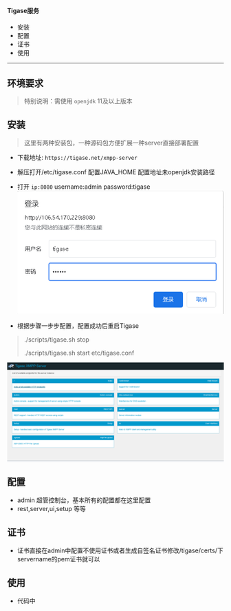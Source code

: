 #### Tigase服务
* 安装
* 配置
* 证书
* 使用

---
## 环境要求
> 特别说明：需使用 `openjdk` 11及以上版本

## 安装
> 这里有两种安装包，一种源码包方便扩展一种server直接部署配置
- 下载地址: `https://tigase.net/xmpp-server`
- 解压打开/etc/tigase.conf 配置JAVA_HOME 配置地址未openjdk安装路径
  
- 打开 `ip:8080` username:admin password:tigase
![img.png](img.png)

- 根据步骤一步步配置，配置成功后重启Tigase
> ./scripts/tigase.sh stop
>  
> ./scripts/tigase.sh start etc/tigase.conf

![img_1.png](img_1.png)


## 配置
- admin 超管控制台，基本所有的配置都在这里配置
- rest,server,ui,setup 等等

## 证书
- 证书直接在admin中配置不使用证书或者生成自签名证书修改/tigase/certs/下servername的pem证书就可以

## 使用
- 代码中